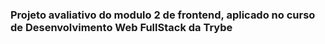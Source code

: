 ### Projeto avaliativo do modulo 2 de frontend, aplicado no curso de Desenvolvimento Web FullStack da Trybe

